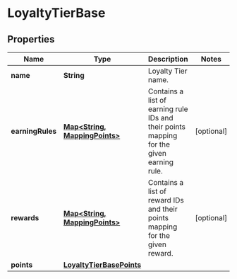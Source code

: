 

# LoyaltyTierBase


## Properties

| Name | Type | Description | Notes |
|------------ | ------------- | ------------- | -------------|
|**name** | **String** | Loyalty Tier name. |  |
|**earningRules** | [**Map&lt;String, MappingPoints&gt;**](MappingPoints.md) | Contains a list of earning rule IDs and their points mapping for the given earning rule. |  [optional] |
|**rewards** | [**Map&lt;String, MappingPoints&gt;**](MappingPoints.md) | Contains a list of reward IDs and their points mapping for the given reward. |  [optional] |
|**points** | [**LoyaltyTierBasePoints**](LoyaltyTierBasePoints.md) |  |  |



